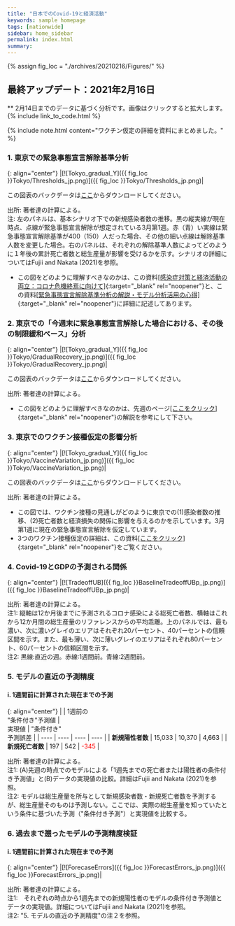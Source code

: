 ```yaml
---
title: "日本でのCovid-19と経済活動"
keywords: sample homepage
tags: [nationwide]
sidebar: home_sidebar
permalink: index.html
summary:
---
```


{% assign fig_loc = "./archives/20210216/Figures/" %}

## 最終アップデート：2021年2月16日
** 2月14日までのデータに基づく分析です。画像はクリックすると拡大します。
{% include link_to_code.html %}

{% include note.html content="ワクチン仮定の詳細を資料にまとめました。" %}
<!-- {% include note.html content="愛知県・福岡県の分析を追加しました。" %} -->

### 1. 東京での緊急事態宣言解除基準分析

{: align="center"}
|[![Tokyo_gradual_Y]({{ fig_loc }}Tokyo/Thresholds_jp.png)]({{ fig_loc }}Tokyo/Thresholds_jp.png)|

この図表のバックデータは[ここ](./archives/20210216/Figures/Tokyo/BackData_ThresholdsTokyo_20210216.xls)からダウンロードしてください。
<!--この図表のバックデータは<a href="https://github.com/Covid19OutputJapan/Covid19OutputJapan.github.io/tree/main/archives/20210209/Figures/Tokyo/BackData_Tokyo_20210209.xls">ここ</a>からダウンロードしてください。-->

出所: 著者達の計算による。<br>
注: 左のパネルは、基本シナリオ下での新規感染者数の推移。黒の縦実線が現在時点、点線が緊急事態宣言解除が想定されている3月第1週。赤（青）い実線は緊急事態宣言解除基準が400（150）人だった場合、その他の細い点線は解除基準人数を変更した場合。右のパネルは、それぞれの解除基準人数によってどのように１年後の累計死亡者数と総生産量が影響を受けるかを示す。シナリオの詳細についてはFujii and Nakata (2021)を参照。

- この図をどのように理解すべきなのかは、この資料[[感染症対策と経済活動の両立：コロナ危機終焉に向けて]](./files/Covid19OutputJapan_20210206.pdf){:target="_blank" rel="noopener"}と、この資料[[緊急事態宣言解除基準分析の解説・モデル分析活用の心得]](./files/Covid19OutputJapan_Note_20210206.pdf){:target="_blank" rel="noopener"}に詳細に記述してあります。

### 2. 東京での「今週末に緊急事態宣言解除した場合における、その後の制限緩和ペース」分析

{: align="center"}
|[![Tokyo_gradual_Y]({{ fig_loc }}Tokyo/GradualRecovery_jp.png)]({{ fig_loc }}Tokyo/GradualRecovery_jp.png)|

この図表のバックデータは[ここ](./archives/20210216/Figures/Tokyo/BackData_GradualRecoveryTokyo_20210216.xls)からダウンロードしてください。

出所: 著者達の計算による。

- この図をどのように理解すべきなのかは、先週のページ[[ここをクリック]](./tokyo_20210209.html#1-東京での緊急事態宣言解除後の経済促進ペース分析){:target="_blank" rel="noopener"}の解説を参考にして下さい。

### 3. 東京でのワクチン接種仮定の影響分析

{: align="center"}
|[![Tokyo_gradual_Y]({{ fig_loc }}Tokyo/VaccineVariation_jp.png)]({{ fig_loc }}Tokyo/VaccineVariation_jp.png)|

この図表のバックデータは[ここ](./archives/20210216/Figures/Tokyo/BackData_VaccineVariationTokyo_20210216.xls)からダウンロードしてください。

出所: 著者達の計算による。

- この図では、ワクチン接種の見通しがどのように東京での(1)感染者数の推移、(2)死亡者数と経済損失の関係に影響を与えるのかを示しています。3月第1週に現在の緊急事態宣言解除を仮定しています。
- 3つのワクチン接種仮定の詳細は、この資料[[ここをクリック]](./files/FujiiNakata_Vaccines_Slides_20210216.pdf){:target="_blank" rel="noopener"}をご覧ください。

<!-- ### 3. Covid-19の感染状況の条件付き予測

{: align="center"}
|[![Projection]({{ fig_loc }}VariablesProjection_jp.png)]({{ fig_loc }}VariablesProjection_jp.png)|

出所: 著者達の計算による。<br>
注1: “新規感染者数”: 1週間の新規感染者数。“経済活動”: 総生産量（参照レベルからの乖離）。“ワクチン接種”: ワクチンによる1週間の新規免疫獲得者。2本目の接種を受けた後に8割の確率で免疫が獲得できると仮定しています。その仮定では、ワクチンを週に400万本打つと週に160万人の人がワクチンによる免疫獲得をするという計算になります。詳しくは論文を参照して下さい。<br>
注2: 赤線:1年平均総生産量ロスが1.2%。黒線:1年平均総生産量ロスが1.65%。青線:1年平均総生産量ロスが2.5%。 -->

### 4. Covid-19とGDPの予測される関係

{: align="center"}
|[![TradeoffUB]({{ fig_loc }}BaselineTradeoffUBp_jp.png)]({{ fig_loc }}BaselineTradeoffUBp_jp.png)|

出所: 著者達の計算による。<br>
注1: 縦軸は12か月後までに予測されるコロナ感染による総死亡者数、横軸はこれから12か月間の総生産量のリファレンスからの平均乖離。上のパネルでは、最も濃い、次に濃いグレイのエリアはそれぞれ20パーセント、40パーセントの信頼区間を示す。また、最も薄い、次に薄いグレイのエリアはそれぞれ80パーセント、60パーセントの信頼区間を示す。<br>
注2: 黒線:直近の週。赤線:1週間前。青線:2週間前。

### 5. モデルの直近の予測精度

#### i. 1週間前に計算された現在までの予測

{: align="center"}
|    | 1週前の<br>"条件付き"予測値 | <br>実現値 | "条件付き"<br>予測誤差 |
| ---- | ---- | ---- | ---- |
| **新規陽性者数** | 15,033   |  10,370  | <span style="color: black; ">4,663</span> |
| **新規死亡者数** |   197  | 542  | <span style="color: red; ">-345</span> |

出所: 著者達の計算による。<br>
注1: (A)先週の時点でのモデルによる「1週先までの死亡者または陽性者の条件付き予測値」と(B)データの実現値の比較。詳細はFujii and Nakata (2021)を参照。<br>
注2: モデルは総生産量を所与として新規感染者数・新規死亡者数を予測するが、総生産量そのものは予測しない。ここでは、実際の総生産量を知っていたという条件に基づいた予測（"条件付き予測"）と実現値を比較する。

### 6. 過去まで遡ったモデルの予測精度検証

#### i. 1週間前に計算された現在までの予測

{: align="center"}
|[![ForecaseErrors]({{ fig_loc }}ForecastErrors_jp.png)]({{ fig_loc }}ForecastErrors_jp.png)|

出所: 著者達の計算による。<br>
注1:　それぞれの時点から1週先までの新規陽性者のモデルの条件付き予測値とデータの実現値。詳細についてはFujii and Nakata (2021)を参照。<br>
注2: "5. モデルの直近の予測精度"の注２を参照。
